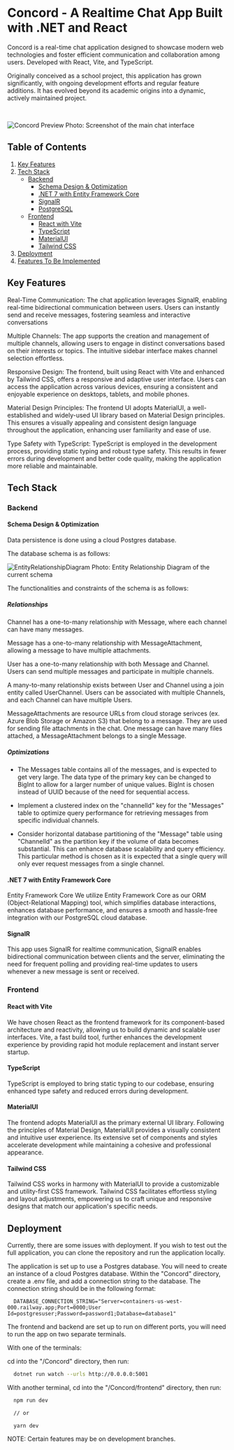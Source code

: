 # Concord - A Realtime Chat App Built with .NET and React

Concord is a real-time chat application designed to showcase modern web technologies and foster efficient communication and collaboration among users. Developed with React, Vite, and TypeScript.

Originally conceived as a school project, this application has grown significantly, with ongoing development efforts and regular feature additions. It has evolved beyond its academic origins into a dynamic, actively maintained project.



<br>

![Concord Preview](./Concord/frontend/public/Chat_Interface.png)
Photo: Screenshot of the main chat interface

## Table of Contents

1. [Key Features](#key-features)
2. [Tech Stack](#tech-stack)
   - [Backend](#backend)
     - [Schema Design & Optimization](#schema-design--optimization)
     - [.NET 7 with Entity Framework Core](#net-7-with-entity-framework-core)
     - [SignalR](#signalr)
     - [PostgreSQL](#postgresql)
   - [Frontend](#frontend)
     - [React with Vite](#react-with-vite)
     - [TypeScript](#typescript)
     - [MaterialUI](#materialui)
     - [Tailwind CSS](#tailwind-css)
3. [Deployment](#deployment)
4. [Features To Be Implemented](#features-to-be-implemented)


## Key Features

Real-Time Communication:
The chat application leverages SignalR, enabling real-time bidirectional communication between users. Users can instantly send and receive messages, fostering seamless and interactive conversations

Multiple Channels:
The app supports the creation and management of multiple channels, allowing users to engage in distinct conversations based on their interests or topics. The intuitive sidebar interface makes channel selection effortless.

Responsive Design:
The frontend, built using React with Vite and enhanced by Tailwind CSS, offers a responsive and adaptive user interface. Users can access the application across various devices, ensuring a consistent and enjoyable experience on desktops, tablets, and mobile phones.

Material Design Principles:
The frontend UI adopts MaterialUI, a well-established and widely-used UI library based on Material Design principles. This ensures a visually appealing and consistent design language throughout the application, enhancing user familiarity and ease of use.

Type Safety with TypeScript:
TypeScript is employed in the development process, providing static typing and robust type safety. This results in fewer errors during development and better code quality, making the application more reliable and maintainable.

## Tech Stack

### Backend

#### Schema Design & Optimization

Data persistence is done using a cloud Postgres database.

The database schema is as follows: 

![EntityRelationshipDiagram](./Concord/frontend/public/EntityRelationshipDiagram.png)
Photo: Entity Relationship Diagram of the current schema

The functionalities and constraints of the schema is as follows:

##### Relationships

Channel has a one-to-many relationship with Message, where each channel can have many messages.

Message has a one-to-many relationship with MessageAttachment, allowing a message to have multiple attachments.

User has a one-to-many relationship with both Message and Channel. Users can send multiple messages and participate in multiple channels.

A many-to-many relationship exists between User and Channel using a join entity called UserChannel. Users can be associated with multiple Channels, and each Channel can have multiple Users.

MessageAttachments are resource URLs from cloud storage serivces (ex. Azure Blob Storage or Amazon S3) that belong to a message. They are used for sending file attachments in the chat. One message can have many files attached,  a MessageAttachment belongs to a single Message.

##### Optimizations

* The Messages table contains all of the messages, and is expected to get very large. The data type of the primary key can be changed to BigInt to allow for a larger number of unique values. BigInt is chosen instead of UUID because of the need for sequential access.

* Implement a clustered index on the "channelId" key for the "Messages" table to optimize query performance for retrieving messages from specific individual channels.  

* Consider horizontal database partitioning of the "Message" table using "ChannelId" as the partition key if the volume of data becomes substantial. This can enhance database scalability and query efficiency. This particular method is chosen as it is expected that a single query will only ever request messages from a single channel. 


#### .NET 7 with Entity Framework Core

Entity Framework Core We utilize Entity Framework Core as our ORM (Object-Relational Mapping) tool, which simplifies database interactions, enhances database performance, and ensures a smooth and hassle-free integration with our PostgreSQL cloud database.

#### SignalR

This app uses SignalR for realtime communication, SignalR enables bidirectional communication between clients and the server, eliminating the need for frequent polling and providing real-time updates to users whenever a new message is sent or received.


### Frontend

#### React with Vite

We have chosen React as the frontend framework for its component-based architecture and reactivity, allowing us to build dynamic and scalable user interfaces. Vite, a fast build tool, further enhances the development experience by providing rapid hot module replacement and instant server startup.

#### TypeScript

TypeScript is employed to bring static typing to our codebase, ensuring enhanced type safety and reduced errors during development.

#### MaterialUI

The frontend adopts MaterialUI as the primary external UI library. Following the principles of Material Design, MaterialUI provides a visually consistent and intuitive user experience. Its extensive set of components and styles accelerate development while maintaining a cohesive and professional appearance.

#### Tailwind CSS

Tailwind CSS works in harmony with MaterialUI to provide a customizable and utility-first CSS framework. Tailwind CSS facilitates effortless styling and layout adjustments, empowering us to craft unique and responsive designs that match our application's specific needs.

## Deployment

Currently, there are some issues with deployment. If you wish to test out the full application, you can clone the repository and run the application locally.

The application is set up to use a Postgres database. You will need to create an instance of a cloud Postgres database. Within the "Concord" directory, create a .env file, and add a connection string to the database. The connection string should be in the following format:

```
  DATABASE_CONNECTION_STRING="Server=containers-us-west-000.railway.app;Port=0000;User Id=postgresuser;Password=password1;Database=database1"
```

The frontend and backend are set up to run on different ports, you will need to run the app on two separate terminals. 

With one of the terminals: 

cd into the "/Concord" directory, then run: 

```bash
  dotnet run watch --urls http://0.0.0.0:5001
```

With another terminal, cd into the "/Concord/frontend" directory, then run: 

```bash
  npm run dev

  // or 

  yarn dev
```


NOTE: Certain features may be on development branches.
